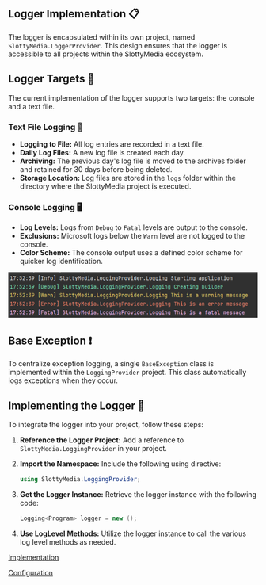 ## Logger Implementation 📋

The logger is encapsulated within its own project, named `SlottyMedia.LoggerProvider`. This design ensures that the logger is accessible to all projects within the SlottyMedia ecosystem.

## Logger Targets 🎯

The current implementation of the logger supports two targets: the console and a text file.

### Text File Logging 📄

- **Logging to File:** All log entries are recorded in a text file.
- **Daily Log Files:** A new log file is created each day.
- **Archiving:** The previous day's log file is moved to the archives folder and retained for 30 days before being deleted.
- **Storage Location:** Log files are stored in the `logs` folder within the directory where the SlottyMedia project is executed.

### Console Logging 🖥️

- **Log Levels:** Logs from `Debug` to `Fatal` levels are output to the console.
- **Exclusions:** Microsoft logs below the `Warn` level are not logged to the console.
- **Color Scheme:** The console output uses a defined color scheme for quicker log identification.

![alt text](logging.colours.png)

## Base Exception ❗

To centralize exception logging, a single `BaseException` class is implemented within the `LoggingProvider` project. This class automatically logs exceptions when they occur.

## Implementing the Logger 🚀

To integrate the logger into your project, follow these steps:

1. **Reference the Logger Project:** Add a reference to `SlottyMedia.LoggingProvider` in your project.
2. **Import the Namespace:** Include the following using directive:

    ```csharp
    using SlottyMedia.LoggingProvider;
    ```

3. **Get the Logger Instance:** Retrieve the logger instance with the following code:

    ```csharp
    Logging<Program> logger = new ();
    ```
    
4. **Use LogLevel Methods:** Utilize the logger instance to call the various log level methods as needed.


[Implementation](code/SlottyMedia.LoggingProvider/slottymedia.loggingprovider.logging-1.md)


[Configuration](code/SlottyMedia.LoggingProvider/slottymedia.loggingprovider.nlogconfiguration.md)